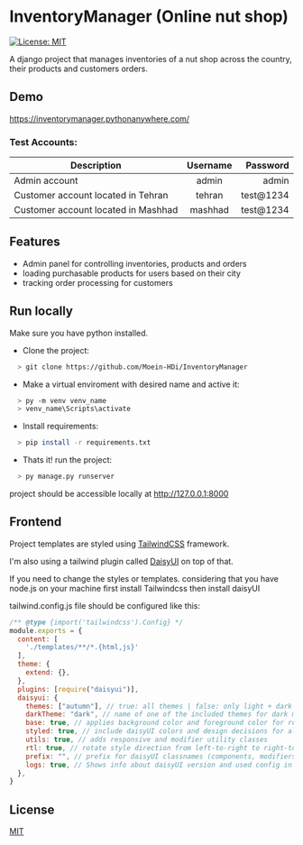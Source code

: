 
# InventoryManager (Online nut shop)

[![License: MIT](https://img.shields.io/badge/License-MIT-green.svg)](https://opensource.org/licenses/MIT)

A django project that manages inventories of a nut shop across the country, their products and customers orders.


## Demo

https://inventorymanager.pythonanywhere.com/

### Test Accounts:
| Description        | Username           | Password  |
| ------------- |:-------------:| -----:|
| Admin account      | admin | admin |
| Customer account located in Tehran      | tehran      |   test@1234 |
| Customer account located in Mashhad | mashhad      |    test@1234 |

## Features

- Admin panel for controlling inventories, products and orders
- loading purchasable products for users based on their city
- tracking order processing for customers



## Run locally

Make sure you have python installed.

-  Clone the project:

```bash
  > git clone https://github.com/Moein-HDi/InventoryManager
```

- Make a virtual enviroment with desired name and active it:

```bash
  > py -m venv venv_name
  > venv_name\Scripts\activate
```
- Install requirements:
```bash
  > pip install -r requirements.txt
```
- Thats it! run the project:
```bash
  > py manage.py runserver
```
project should be accessible locally at http://127.0.0.1:8000
## Frontend

Project templates are styled using [TailwindCSS](https://tailwindcss.com/) framework.

I'm also using a tailwind plugin called [DaisyUI](https://daisyui.com) on top of that.

If you need to change the styles or templates. considering that you have node.js on your machine first install Tailwindcss then install daisyUI 

tailwind.config.js file should be configured like this:
```javascript
/** @type {import('tailwindcss').Config} */
module.exports = {
  content: [
    './templates/**/*.{html,js}'
  ],
  theme: {
    extend: {},
  },
  plugins: [require("daisyui")],
  daisyui: {
    themes: ["autumn"], // true: all themes | false: only light + dark | array: specific themes like this ["light", "dark", "cupcake"]
    darkTheme: "dark", // name of one of the included themes for dark mode
    base: true, // applies background color and foreground color for root element by default
    styled: true, // include daisyUI colors and design decisions for all components
    utils: true, // adds responsive and modifier utility classes
    rtl: true, // rotate style direction from left-to-right to right-to-left. You also need to add dir="rtl" to your html tag and install `tailwindcss-flip` plugin for Tailwind CSS.
    prefix: "", // prefix for daisyUI classnames (components, modifiers and responsive class names. Not colors)
    logs: true, // Shows info about daisyUI version and used config in the console when building your CSS
  },
}


```


## License

[MIT](https://choosealicense.com/licenses/mit/)

